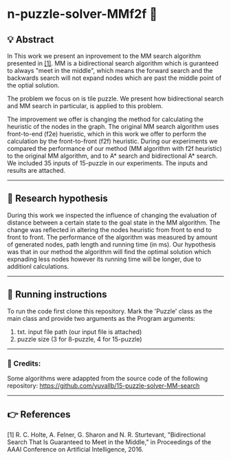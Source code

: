 #  n-puzzle-solver-MMf2f :two_men_holding_hands:


## :bulb: Abstract
In This work we present an inprovement to the MM search algorithm presented in [[1]](#1).
MM is a bidirectional search algorithm which is guranteed to always "meet in the middle", which means the forward search and the backwards search will not expand nodes which are 
past the middle point of the optial solution. 

The problem we focus on is tile puzzle. We present how bidirectional search and MM search in particular, is applied to this problem.

The improvement we offer is changing the method for calculating the heuristic of the nodes in the graph.
The original MM search algorithm uses front-to-end (f2e) hueristic, which in this work we offer to perform the calculation by the front-to-front (f2f) heuristic. 
During our experiments we compared the performance of our method (MM algorithm with f2f heuristic) to the original MM algorithm, and to A* search and bidirectional A* search.
We included 35 inputs of 15-puzzle in our experiments. The inputs and results are attached. 


---


##  :mag_right: Research hypothesis
During this work we inspected the influence of changing the evaluation of distance between a certain state to the goal state in the MM algorithm.
The change was reflected in altering the nodes heuristic from front to end to front to front. The performance of the algorithm was measured by amount of generated nodes, 
path length and running time (in ms). 
Our hypothesis was that in our method the algorithm will find the optimal solution which expnading less nodes however its running time 
will be longer, due to additionl calculations. 


---


## :ledger: Running instructions
To run the code first clone this repository.
Mark the 'Puzzle' class as the main class and provide two arguments as the Program arguments: 
1. txt. input file path (our input file is attached)
2. puzzle size (3 for 8-puzzle, 4 for 15-puzzle)


---


### :ribbon: Credits:
Some algorithms were adappted from the source code of the following repository: https://github.com/yuvallb/15-puzzle-solver-MM-search


----

## :point_right: References
<a id="1">[1]</a>
R. C. Holte, A. Felner, G. Sharon and N. R. Sturtevant, "Bidirectional Search That Is Guaranteed to Meet in the Middle," 
in Proceedings of the AAAI Conference on Artificial Intelligence, 2016. 
